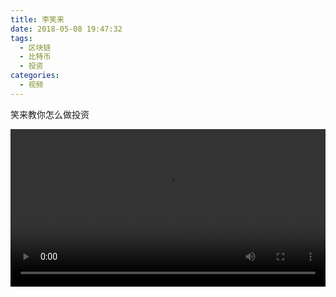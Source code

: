 ```yaml
---
title: 李笑来
date: 2018-05-08 19:47:32
tags: 
  - 区块链
  - 比特币
  - 投资
categories:
  - 视频
---
```


笑来教你怎么做投资

<!--more-->

 <video style="width: 100%;" controls src='http://standard.qncdn.smachinex.com/xiaolai.mp4'></video>